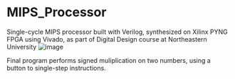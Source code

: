 # MIPS_Processor
Single-cycle MIPS processor built with Verilog, synthesized on Xilinx PYNG FPGA using Vivado, as part of Digital Design course at Northeastern University
![image](https://user-images.githubusercontent.com/26662618/153729433-bba73432-80c9-4e9c-b65d-226e5b7d47dc.png)

Final program performs signed muliplication on two numbers, using a button to single-step instructions.
